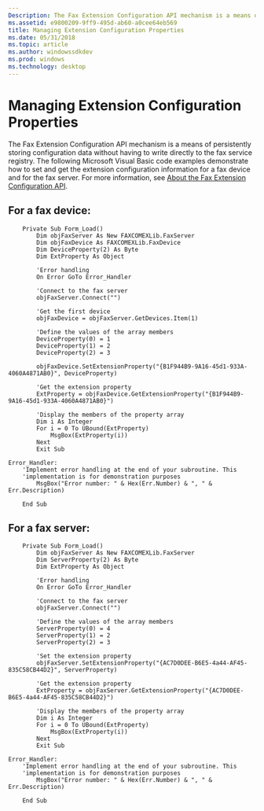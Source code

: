 ```yaml
---
Description: The Fax Extension Configuration API mechanism is a means of persistently storing configuration data without having to write directly to the fax service registry.
ms.assetid: e9800209-9ff9-495d-ab60-a0cee64eb569
title: Managing Extension Configuration Properties
ms.date: 05/31/2018
ms.topic: article
ms.author: windowssdkdev
ms.prod: windows
ms.technology: desktop
---
```


# Managing Extension Configuration Properties

The Fax Extension Configuration API mechanism is a means of persistently storing configuration data without having to write directly to the fax service registry. The following Microsoft Visual Basic code examples demonstrate how to set and get the extension configuration information for a fax device and for the fax server. For more information, see [About the Fax Extension Configuration API](-mfax-about-the-fax-extension-configuration-api.md).

## For a fax device:


```VB
    Private Sub Form_Load()
        Dim objFaxServer As New FAXCOMEXLib.FaxServer
        Dim objFaxDevice As FAXCOMEXLib.FaxDevice
        Dim DeviceProperty(2) As Byte
        Dim ExtProperty As Object

        'Error handling
        On Error GoTo Error_Handler

        'Connect to the fax server
        objFaxServer.Connect("")

        'Get the first device
        objFaxDevice = objFaxServer.GetDevices.Item(1)

        'Define the values of the array members
        DeviceProperty(0) = 1
        DeviceProperty(1) = 2
        DeviceProperty(2) = 3

        objFaxDevice.SetExtensionProperty("{B1F944B9-9A16-45d1-933A-4060A4871AB0}", DeviceProperty)

        'Get the extension property
        ExtProperty = objFaxDevice.GetExtensionProperty("{B1F944B9-9A16-45d1-933A-4060A4871AB0}")

        'Display the members of the property array
        Dim i As Integer
        For i = 0 To UBound(ExtProperty)
            MsgBox(ExtProperty(i))
        Next
        Exit Sub

Error_Handler:
    'Implement error handling at the end of your subroutine. This 
    'implementation is for demonstration purposes
        MsgBox("Error number: " & Hex(Err.Number) & ", " & Err.Description)

    End Sub
```



## For a fax server:


```VB
    Private Sub Form_Load()
        Dim objFaxServer As New FAXCOMEXLib.FaxServer
        Dim ServerProperty(2) As Byte
        Dim ExtProperty As Object

        'Error handling
        On Error GoTo Error_Handler

        'Connect to the fax server
        objFaxServer.Connect("")

        'Define the values of the array members
        ServerProperty(0) = 4
        ServerProperty(1) = 2
        ServerProperty(2) = 3

        'Set the extension property
        objFaxServer.SetExtensionProperty("{AC7D0DEE-B6E5-4a44-AF45-835C58CB44D2}", ServerProperty)

        'Get the extension property
        ExtProperty = objFaxServer.GetExtensionProperty("{AC7D0DEE-B6E5-4a44-AF45-835C58CB44D2}")

        'Display the members of the property array
        Dim i As Integer
        For i = 0 To UBound(ExtProperty)
            MsgBox(ExtProperty(i))
        Next
        Exit Sub

Error_Handler:
    'Implement error handling at the end of your subroutine. This 
    'implementation is for demonstration purposes
        MsgBox("Error number: " & Hex(Err.Number) & ", " & Err.Description)

    End Sub
```



 

 



